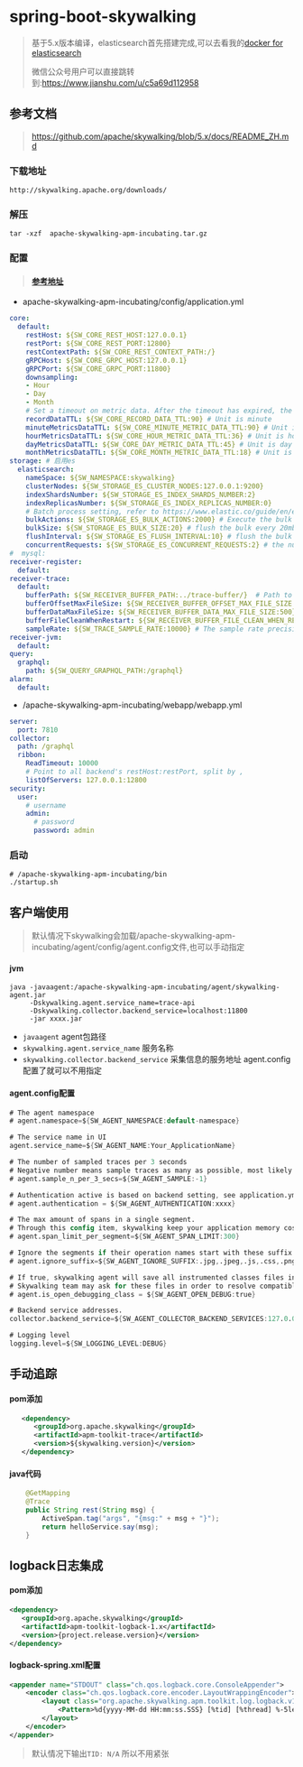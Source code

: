# spring-boot-skywalking

> 基于5.x版本编译，elasticsearch首先搭建完成,可以去看我的[docker for elasticsearch](<https://github.com/zhaoyunxing92/docker-case/tree/develop/elasticsearch>)
>
> 微信公众号用户可以直接跳转到:<https://www.jianshu.com/u/c5a69d112958>

## 参考文档

> <https://github.com/apache/skywalking/blob/5.x/docs/README_ZH.md>

### 下载地址

```shell
http://skywalking.apache.org/downloads/
```

### 解压

```shell
tar -xzf  apache-skywalking-apm-incubating.tar.gz
```

### 配置

> #### [参考地址](https://github.com/apache/incubator-skywalking/blob/5.x/docs/cn/Deploy-backend-in-cluster-mode-CN.md)

* apache-skywalking-apm-incubating/config/application.yml

```yaml
core:
  default:
    restHost: ${SW_CORE_REST_HOST:127.0.0.1}
    restPort: ${SW_CORE_REST_PORT:12800}
    restContextPath: ${SW_CORE_REST_CONTEXT_PATH:/}
    gRPCHost: ${SW_CORE_GRPC_HOST:127.0.0.1}
    gRPCPort: ${SW_CORE_GRPC_PORT:11800}
    downsampling:
    - Hour
    - Day
    - Month
    # Set a timeout on metric data. After the timeout has expired, the metric data will automatically be deleted.
    recordDataTTL: ${SW_CORE_RECORD_DATA_TTL:90} # Unit is minute
    minuteMetricsDataTTL: ${SW_CORE_MINUTE_METRIC_DATA_TTL:90} # Unit is minute
    hourMetricsDataTTL: ${SW_CORE_HOUR_METRIC_DATA_TTL:36} # Unit is hour
    dayMetricsDataTTL: ${SW_CORE_DAY_METRIC_DATA_TTL:45} # Unit is day
    monthMetricsDataTTL: ${SW_CORE_MONTH_METRIC_DATA_TTL:18} # Unit is month
storage: # 启用es
  elasticsearch:
    nameSpace: ${SW_NAMESPACE:skywalking}
    clusterNodes: ${SW_STORAGE_ES_CLUSTER_NODES:127.0.0.1:9200}
    indexShardsNumber: ${SW_STORAGE_ES_INDEX_SHARDS_NUMBER:2}
    indexReplicasNumber: ${SW_STORAGE_ES_INDEX_REPLICAS_NUMBER:0}
    # Batch process setting, refer to https://www.elastic.co/guide/en/elasticsearch/client/java-api/5.5/java-docs-bulk-processor.html
    bulkActions: ${SW_STORAGE_ES_BULK_ACTIONS:2000} # Execute the bulk every 2000 requests
    bulkSize: ${SW_STORAGE_ES_BULK_SIZE:20} # flush the bulk every 20mb
    flushInterval: ${SW_STORAGE_ES_FLUSH_INTERVAL:10} # flush the bulk every 10 seconds whatever the number of requests
    concurrentRequests: ${SW_STORAGE_ES_CONCURRENT_REQUESTS:2} # the number of concurrent requests
#  mysql:
receiver-register:
  default:
receiver-trace:
  default:
    bufferPath: ${SW_RECEIVER_BUFFER_PATH:../trace-buffer/}  # Path to trace buffer files, suggest to use absolute path
    bufferOffsetMaxFileSize: ${SW_RECEIVER_BUFFER_OFFSET_MAX_FILE_SIZE:100} # Unit is MB
    bufferDataMaxFileSize: ${SW_RECEIVER_BUFFER_DATA_MAX_FILE_SIZE:500} # Unit is MB
    bufferFileCleanWhenRestart: ${SW_RECEIVER_BUFFER_FILE_CLEAN_WHEN_RESTART:false}
    sampleRate: ${SW_TRACE_SAMPLE_RATE:10000} # The sample rate precision is 1/10000. 10000 means 100% sample in default.
receiver-jvm:
  default:
query:
  graphql:
    path: ${SW_QUERY_GRAPHQL_PATH:/graphql}
alarm:
  default:
```

* /apache-skywalking-apm-incubating/webapp/webapp.yml

```yaml
server:
  port: 7810
collector:
  path: /graphql
  ribbon:
    ReadTimeout: 10000
    # Point to all backend's restHost:restPort, split by ,
    listOfServers: 127.0.0.1:12800
security:
  user:
    # username
    admin:
      # password
      password: admin
```

### 启动

```shell
# /apache-skywalking-apm-incubating/bin
./startup.sh
```

## 客户端使用

> 默认情况下skywalking会加载/apache-skywalking-apm-incubating/agent/config/agent.config文件,也可以手动指定

#### jvm

```shell
java -javaagent:/apache-skywalking-apm-incubating/agent/skywalking-agent.jar 
     -Dskywalking.agent.service_name=trace-api 
     -Dskywalking.collector.backend_service=localhost:11800 
     -jar xxxx.jar
```

* `javaagent`  agent包路径
* `skywalking.agent.service_name` 服务名称
* `skywalking.collector.backend_service` 采集信息的服务地址  agent.config配置了就可以不用指定

#### agent.config配置

```verilog
# The agent namespace
# agent.namespace=${SW_AGENT_NAMESPACE:default-namespace}

# The service name in UI
agent.service_name=${SW_AGENT_NAME:Your_ApplicationName}

# The number of sampled traces per 3 seconds
# Negative number means sample traces as many as possible, most likely 100%
# agent.sample_n_per_3_secs=${SW_AGENT_SAMPLE:-1}

# Authentication active is based on backend setting, see application.yml for more details.
# agent.authentication = ${SW_AGENT_AUTHENTICATION:xxxx}

# The max amount of spans in a single segment.
# Through this config item, skywalking keep your application memory cost estimated.
# agent.span_limit_per_segment=${SW_AGENT_SPAN_LIMIT:300}

# Ignore the segments if their operation names start with these suffix.
# agent.ignore_suffix=${SW_AGENT_IGNORE_SUFFIX:.jpg,.jpeg,.js,.css,.png,.bmp,.gif,.ico,.mp3,.mp4,.html,.svg}

# If true, skywalking agent will save all instrumented classes files in `/debugging` folder.
# Skywalking team may ask for these files in order to resolve compatible problem.
# agent.is_open_debugging_class = ${SW_AGENT_OPEN_DEBUG:true}

# Backend service addresses.
collector.backend_service=${SW_AGENT_COLLECTOR_BACKEND_SERVICES:127.0.0.1:11800}

# Logging level
logging.level=${SW_LOGGING_LEVEL:DEBUG}
```

## 手动追踪

#### pom添加

```xml
   <dependency>
      <groupId>org.apache.skywalking</groupId>
      <artifactId>apm-toolkit-trace</artifactId>
      <version>${skywalking.version}</version>
   </dependency>
```

#### java代码

```java
    @GetMapping
    @Trace
    public String rest(String msg) {
        ActiveSpan.tag("args", "{msg:" + msg + "}");
        return helloService.say(msg);
    }
```

## logback日志集成

#### pom添加

```xml
<dependency>
   <groupId>org.apache.skywalking</groupId>
   <artifactId>apm-toolkit-logback-1.x</artifactId>
   <version>{project.release.version}</version>
</dependency>
```

#### logback-spring.xml配置

```xml
<appender name="STDOUT" class="ch.qos.logback.core.ConsoleAppender">
    <encoder class="ch.qos.logback.core.encoder.LayoutWrappingEncoder">
        <layout class="org.apache.skywalking.apm.toolkit.log.logback.v1.x.TraceIdPatternLogbackLayout">
            <Pattern>%d{yyyy-MM-dd HH:mm:ss.SSS} [%tid] [%thread] %-5level %logger{36} -%msg%n</Pattern>
        </layout>
    </encoder>
</appender>
```

> 默认情况下输出`TID: N/A` 所以不用紧张